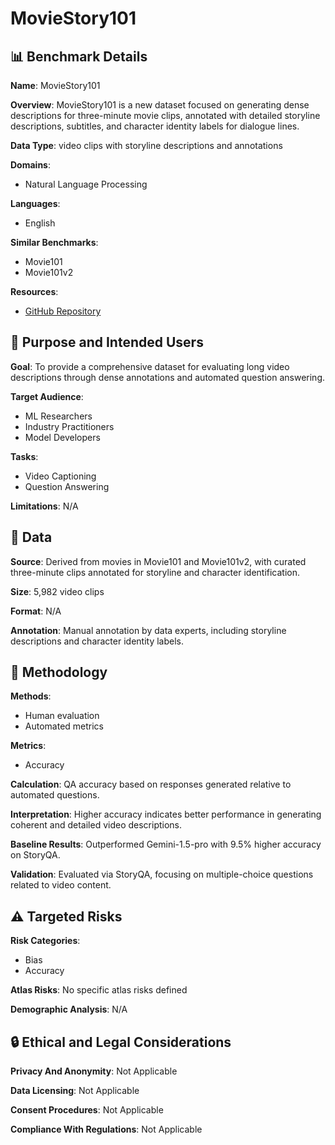 # MovieStory101

## 📊 Benchmark Details

**Name**: MovieStory101

**Overview**: MovieStory101 is a new dataset focused on generating dense descriptions for three-minute movie clips, annotated with detailed storyline descriptions, subtitles, and character identity labels for dialogue lines.

**Data Type**: video clips with storyline descriptions and annotations

**Domains**:
- Natural Language Processing

**Languages**:
- English

**Similar Benchmarks**:
- Movie101
- Movie101v2

**Resources**:
- [GitHub Repository](https://github.com/hyc2026/StoryTeller)

## 🎯 Purpose and Intended Users

**Goal**: To provide a comprehensive dataset for evaluating long video descriptions through dense annotations and automated question answering.

**Target Audience**:
- ML Researchers
- Industry Practitioners
- Model Developers

**Tasks**:
- Video Captioning
- Question Answering

**Limitations**: N/A

## 💾 Data

**Source**: Derived from movies in Movie101 and Movie101v2, with curated three-minute clips annotated for storyline and character identification.

**Size**: 5,982 video clips

**Format**: N/A

**Annotation**: Manual annotation by data experts, including storyline descriptions and character identity labels.

## 🔬 Methodology

**Methods**:
- Human evaluation
- Automated metrics

**Metrics**:
- Accuracy

**Calculation**: QA accuracy based on responses generated relative to automated questions.

**Interpretation**: Higher accuracy indicates better performance in generating coherent and detailed video descriptions.

**Baseline Results**: Outperformed Gemini-1.5-pro with 9.5% higher accuracy on StoryQA.

**Validation**: Evaluated via StoryQA, focusing on multiple-choice questions related to video content.

## ⚠️ Targeted Risks

**Risk Categories**:
- Bias
- Accuracy

**Atlas Risks**:
No specific atlas risks defined

**Demographic Analysis**: N/A

## 🔒 Ethical and Legal Considerations

**Privacy And Anonymity**: Not Applicable

**Data Licensing**: Not Applicable

**Consent Procedures**: Not Applicable

**Compliance With Regulations**: Not Applicable
